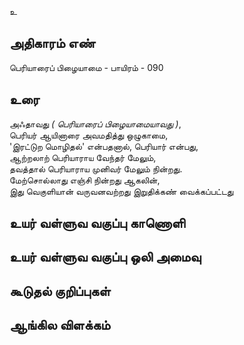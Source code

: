 உ


## அதிகாரம் எண்

பெரியாரைப் பிழையாமை - பாயிரம் - 090	
## உரை

அஃதாவது _( பெரியாரைப் பிழையாமையாவது )_,  
பெரியர் ஆயினாரை அவமதித்து ஒழுகாமை,  
'இரட்டுற மொழிதல்' என்பதனால், 
பெரியார் என்பது,  
ஆற்றலாற் பெரியாராய வேந்தர் மேலும்,  
தவத்தால் பெரியாராய முனிவர் மேலும் நின்றது.  
மேற்சொல்லாது எஞ்சி நின்றது ஆகலின்,  
இது வெகுளியான் வருவனவற்றது
இறுதிக்கண் வைக்கப்பட்டது


## உயர் வள்ளுவ வகுப்பு காணொளி


## உயர் வள்ளுவ வகுப்பு ஒலி அமைவு 


## கூடுதல் குறிப்புகள்


## ஆங்கில விளக்கம்

